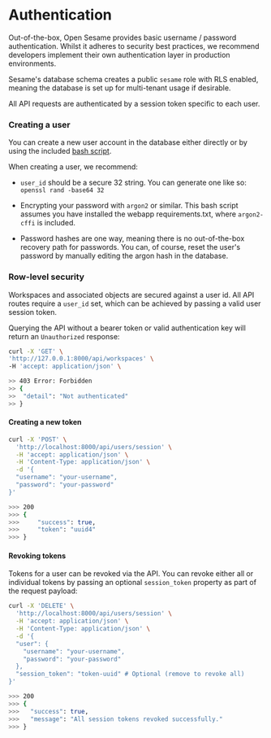 # Authentication

Out-of-the-box, Open Sesame provides basic username / password authentication. Whilst it adheres to security best practices, we recommend developers implement their own authentication layer in production environments.

Sesame's database schema creates a public `sesame` role with RLS enabled, meaning the database is set up for multi-tenant usage if desirable.

All API requests are authenticated by a session token specific to each user.


### Creating a user

You can create a new user account in the database either directly or by using the included [bash script](../scripts/create_user.sh).

When creating a user, we recommend:

- `user_id` should be a secure 32 string. You can generate one like so: `openssl rand -base64 32`

- Encrypting your password with `argon2` or similar. This bash script assumes you have installed the webapp requirements.txt, where `argon2-cffi` is included.

- Password hashes are one way, meaning there is no out-of-the-box recovery path for passwords. You can, of course, reset the user's password by manually editing the argon hash in the database.

### Row-level security
Workspaces and associated objects are secured against a user id. All API routes require a `user_id` set, which can be achieved by passing a valid user session token.

Querying the API without a bearer token or valid authentication key will return an `Unauthorized` response:

```bash
curl -X 'GET' \
'http://127.0.0.1:8000/api/workspaces' \
-H 'accept: application/json' \

>> 403 Error: Forbidden 
>> {
>>  "detail": "Not authenticated"
>> }
```

#### Creating a new token

```bash
curl -X 'POST' \
  'http://localhost:8000/api/users/session' \
  -H 'accept: application/json' \
  -H 'Content-Type: application/json' \
  -d '{
  "username": "your-username",
  "password": "your-password"
}'

>>> 200
>>> {
>>>     "success": true,
>>>     "token": "uuid4"
>>> }
```

#### Revoking tokens

Tokens for a user can be revoked via the API. You can revoke either all or individual tokens by passing an optional `session_token` property as part of the request payload:

```bash
curl -X 'DELETE' \
  'http://localhost:8000/api/users/session' \
  -H 'accept: application/json' \
  -H 'Content-Type: application/json' \
  -d '{
  "user": {
    "username": "your-username",
    "password": "your-password"
  },
  "session_token": "token-uuid" # Optional (remove to revoke all)
}'

>>> 200
>>> {
>>>   "success": true,
>>>   "message": "All session tokens revoked successfully."
>>> }
```
